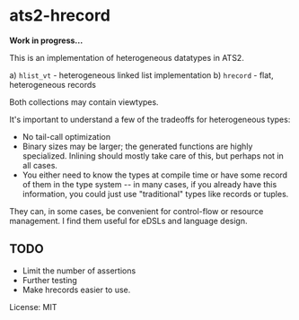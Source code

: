 # ats2-hrecord

__Work in progress...__

This is an implementation of heterogeneous datatypes
in ATS2.

a) `hlist_vt` - heterogeneous linked list implementation
b) `hrecord` - flat, heterogeneous records

Both collections may contain viewtypes.

It's important to understand a few of the tradeoffs for heterogeneous types:
- No tail-call optimization
- Binary sizes may be larger; the generated functions are highly specialized.  Inlining
  should mostly take care of this, but perhaps not in all cases.
- You either need to know the types at compile time or have some record of them 
  in the type system -- in many cases, if you already have this information, you
  could just use "traditional" types like records or tuples.

They can, in some cases, be convenient for control-flow or resource management. I find them
useful for eDSLs and language design.

## TODO
- Limit the number of assertions
- Further testing
- Make hrecords easier to use.

License: MIT
